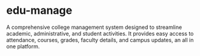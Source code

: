 # edu-manage
A comprehensive college management system designed to streamline academic, administrative, and student activities. It provides easy access to attendance, courses, grades, faculty details, and campus updates, an all in one platform.
